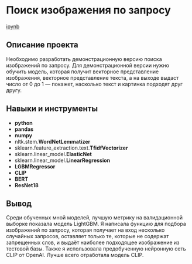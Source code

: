 # Поиск изображения по запросу

[ipynb](https://github.com/Ekaterina-Ann/Portfolio/blob/master/image_search/image_search.ipynb)

## Описание проекта

Необходимо разработать демонстрационную версию поиска изображений по запросу. Для демонстрационной версии нужно обучить модель, которая получит векторное представление изображения, векторное представление текста, а на выходе выдаст число от 0 до 1 — покажет, насколько текст и картинка подходят друг другу.


## Навыки и инструменты

- **python**
- **pandas**
- **numpy**
- nltk.stem.**WordNetLemmatizer**
- sklearn.feature_extraction.text.**TfidfVectorizer**
- sklearn.linear_model.**ElasticNet**
- sklearn.linear_model.**LinearRegression**
- **LGBMRegressor**
- **CLIP**
- **BERT**
- **ResNet18**


## Вывод

Среди обученных мной моделей, лучшую метрику на валидационной выборке показала модель LightGBM. Я написала функцию для подбора изображений по запросу, которая получает на вход несколько случайных запросов, оставляет только те, которые не содержат запрещенных слов, и выдаёт наиболее подходящее изображение из тестовой базы. Также я использовала предобученную нейронную сеть CLIP от OpenAI. Лучше всего отработала модель CLIP.
